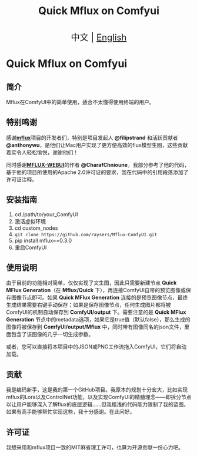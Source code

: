 <h1 align="center">Quick Mflux on Comfyui</h1>

<p align="center">
    <br> <font size=5>中文 | <a href="README.md">English</a></font>
</p>


# Quick Mflux on Comfyui

## 简介
Mflux在ComfyUI中的简单使用，适合不太懂得使用终端的用户。

## 特别鸣谢

感谢[**mflux**](https://github.com/filipstrand/mflux)项目的开发者们，特别是项目发起人 **@filipstrand** 和活跃贡献者 **@anthonywu**，是他们让Mac用户实现了更方便高效的flux模型生图，这些贡献着实令人轻松愉悦，谢谢他们！

同时感谢[**MFLUX-WEBUI**](https://github.com/CharafChnioune/MFLUX-WEBUI)的作者 **@CharafChnioune**，我部分参考了他的代码，基于他的项目所使用的Apache 2.0许可证的要求，我在代码中的引用段落添加了许可证注释。

## 安装指南
1. cd /path/to/your_ComfyUI
2. 激活虚拟环境
3. cd custom_nodes
4. `git clone https://github.com/raysers/Mflux-ComfyUI.git`
5. pip install mflux==0.3.0
6. 重启ComfyUI

## 使用说明
由于目前的功能相对简单，仅仅实现了文生图，因此只需要新建节点 **Quick MFlux Generation**（在 **Mflux/Quick** 下），再连接ComfyUI自带的预览图像或保存图像节点即可。如果 **Quick MFlux Generation** 连接的是预览图像节点，最终生成结果需要右键手动保存；如果是保存图像节点，任何生成图片都将被ComfyUI的机制自动保存到 **ComfyUI/output** 下。需要注意的是 **Quick MFlux Generation** 节点中的metadata选项，如果它是true值（默认false），那么生成的图像将被保存到 **ComfyUI/output/Mflux** 中，同时带有图像同名的json文件，里面包含了该图像的几乎一切生成参数。

或者，您可以直接将本项目中的JSON或PNG工作流拖入ComfyUI，它们将自动加载。

## 贡献
我是编码新手，这是我的第一个GitHub项目。我原本的规划十分宏大，比如实现mflux的Lora以及ControlNet功能，以及实现ComfyUI的精髓理念——即拆分节点以让用户能够深入了解flux的底层逻辑……但我粗浅的代码能力限制了我的蓝图。如果有高手能够帮忙实现这些，我十分感谢。在此问好。

## 许可证
我想采用和mflux项目一致的MIT麻省理工许可，也算为开源贡献一份心力吧。